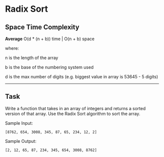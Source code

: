 # Radix Sort

## Space Time Complexity

**Average** O(d \* (n + b)) time | O(n + b) space

where:

n is the length of the array

b is the base of the numbering system used

d is the max number of digits (e.g. biggest value in array is 53645 - 5 digits)

---

## Task

Write a function that takes in an array of integers and returns a sorted version of that array. Use the Radix Sort algorithm to sort the array.

Sample Input:

`[8762, 654, 3008, 345, 87, 65, 234, 12, 2]`

Sample Output:

`[2, 12, 65, 87, 234, 345, 654, 3008, 8762]`
